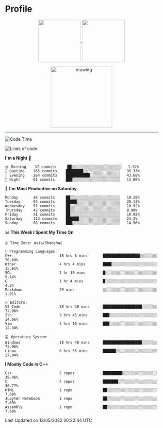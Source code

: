 # Profile

<p align="center">
  <a href="https://github.com/SourVoice">
    <img
      align="center"
      height="140em"
      src="https://github-readme-stats.vercel.app/api?username=SourVoice&show_icons=true&include_all_commits=true&count_private=true&theme=tokyonight"
    />
  </a>
  <a href="https://github.com/SourVoice">
    <img
      align="center"
      height="140em"
      src="https://github-readme-stats.vercel.app/api/top-langs/?username=SourVoice&show_icons=true&include_all_commits=true&count_private=true&layout=compact&theme=tokyonight"
    />
  </a>
</p>

<p align="center">
   <a href="https://github.com/SourVoice">
    <img
      align="center"
      height="202em"
      alt="drawing"
      src="https://activity-graph.herokuapp.com/graph?username=SourVoice&theme=react-dark"
    />
  </a>
</p>

---
<!--START_SECTION:waka-->
![Code Time](http://img.shields.io/badge/Code%20Time-0%20secs-blue)

![Lines of code](https://img.shields.io/badge/From%20Hello%20World%20I%27ve%20Written-250%20Thousand%20lines%20of%20code-blue)

**I'm a Night 🦉** 

```text
🌞 Morning    37 commits     ██░░░░░░░░░░░░░░░░░░░░░░░   7.92% 
🌆 Daytime    165 commits    ████████░░░░░░░░░░░░░░░░░   35.33% 
🌃 Evening    204 commits    ███████████░░░░░░░░░░░░░░   43.68% 
🌙 Night      61 commits     ███░░░░░░░░░░░░░░░░░░░░░░   13.06%

```
📅 **I'm Most Productive on Saturday** 

```text
Monday       48 commits     ██░░░░░░░░░░░░░░░░░░░░░░░   10.28% 
Tuesday      94 commits     █████░░░░░░░░░░░░░░░░░░░░   20.13% 
Wednesday    51 commits     ██░░░░░░░░░░░░░░░░░░░░░░░   10.92% 
Thursday     42 commits     ██░░░░░░░░░░░░░░░░░░░░░░░   8.99% 
Friday       51 commits     ██░░░░░░░░░░░░░░░░░░░░░░░   10.92% 
Saturday     113 commits    ██████░░░░░░░░░░░░░░░░░░░   24.2% 
Sunday       68 commits     ███░░░░░░░░░░░░░░░░░░░░░░   14.56%

```


📊 **This Week I Spent My Time On** 

```text
⌚︎ Time Zone: Asia/Shanghai

💬 Programming Languages: 
C++                      18 hrs 6 mins       █████████████████░░░░░░░░   70.69% 
Other                    4 hrs 4 mins        ████░░░░░░░░░░░░░░░░░░░░░   15.91% 
SQL                      1 hr 18 mins        █░░░░░░░░░░░░░░░░░░░░░░░░   5.14% 
C                        1 hr 4 mins         █░░░░░░░░░░░░░░░░░░░░░░░░   4.2% 
Markdown                 29 mins             ░░░░░░░░░░░░░░░░░░░░░░░░░   1.91%

🔥 Editors: 
VS Code                  18 hrs 40 mins      ██████████████████░░░░░░░   72.96% 
Zsh                      3 hrs 45 mins       ███░░░░░░░░░░░░░░░░░░░░░░   14.66% 
Vim                      3 hrs 10 mins       ███░░░░░░░░░░░░░░░░░░░░░░   12.38%

💻 Operating System: 
Windows                  18 hrs 40 mins      ██████████████████░░░░░░░   72.96% 
Linux                    6 hrs 55 mins       ██████░░░░░░░░░░░░░░░░░░░   27.04%

```

**I Mostly Code in C++** 

```text
C++                      5 repos             █████████░░░░░░░░░░░░░░░░   38.46% 
C                        4 repos             ███████░░░░░░░░░░░░░░░░░░   30.77% 
HTML                     1 repo              ██░░░░░░░░░░░░░░░░░░░░░░░   7.69% 
Jupyter Notebook         1 repo              ██░░░░░░░░░░░░░░░░░░░░░░░   7.69% 
Assembly                 1 repo              ██░░░░░░░░░░░░░░░░░░░░░░░   7.69%

```



 Last Updated on 13/05/2022 20:22:44 UTC
<!--END_SECTION:waka-->
